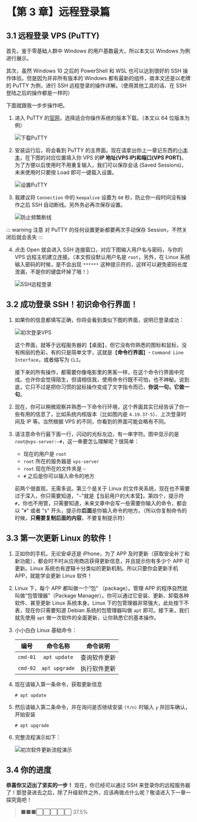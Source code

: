# 【第 3 章】远程登录篇

## 3.1 远程登录 VPS (PuTTY)

首先，鉴于零基础人群中 Windows 的用户基数最大，所以本文以 Windows 为例进行展示。

其次，虽然 Windows 10 之后的 PowerShell 和 WSL 也可以达到很好的 SSH 操作体验。但是因为并非所有版本的 Windows 都有最新的组件，故本文还是以老牌的 PuTTY 为例，进行 SSH 远程登录的操作详解。（使用其他工具的话、在 SSH 登陆之后的操作都是一样的）

下面就跟我一步步操作吧。

1. 进入 PuTTY 的[官网](https://www.chiark.greenend.org.uk/~sgtatham/putty/latest.html)，选择适合你操作系统的版本下载。（本文以 64 位版本为例）

   ![下载PuTTY](./ch03-img01-putty-download.png)

2. 安装运行后，将会看到 PuTTY 的主界面。现在请拿出你上一章记东西的[小本本](./ch02-preparation.md#21-%E8%8E%B7%E5%8F%96%E4%B8%80%E5%8F%B0vps)，在下图的对应位置填入你 VPS 的**IP 地址(VPS IP)**和**端口(VPS PORT)**。为了方便以后使用时不用重复输入，我们可以保存会话 (Saved Sessions)，未来使用时只要按 Load 即可一键载入设置。

   ![设置PuTTY](./ch03-img02-putty-settings.png)

3. 我建议将 `Connection` 中的 `keepalive` 设置为 `60` 秒，防止你一段时间没有操作之后 SSH 自动断线。另外务必再次保存设置。

   ![防止频繁断线](./ch03-img03-putty-keepalive.png)

::: warning 注意
对 PuTTY 的任何设置更新都要再次手动保存 Session，不然关闭后就会丢失
:::

4. 点击 Open 就会进入 SSH 连接窗口，对应下图输入用户名与密码，与你的 VPS 远程主机建立连接。（本文假设默认用户名是 `root`，另外，在 Linux 系统输入密码的时候，是不会出现 `******` 这种提示符的，这样可以避免密码长度泄漏，不是你的键盘坏掉了哦！）

   ![SSH远程登录](./ch03-img04-ssh-login.png)

## 3.2 成功登录 SSH！初识命令行界面！

1. 如果你的信息都填写正确，你将会看到类似下图的界面，说明已登录成功：

   ![初次登录VPS](./ch03-img05-ssh-login-success.png)

   这个界面，就等于远程服务器的【桌面】，但它没有你熟悉的图标和鼠标，没有绚丽的色彩，有的只是简单文字，这就是【**命令行界面**】- `Command Line Interface`，或者缩写为 `CLI`。

   接下来的所有操作，都需要你像电影里的黑客一样，在这个命令行界面中完成。也许你会觉得陌生，但请相信我，使用命令行既不可怕，也不神秘。说到底，它只不过是把你习惯的鼠标操作变成了文字指令而已，**你说一句，它做一句**。

2. 现在，你可以稍微观察并熟悉一下命令行环境，这个界面其实已经告诉了你一些有用的信息了，比如系统内核版本（比如图内是 `4.19.37-5`）、上次登录时间及 IP 等。当然根据 VPS 的不同，你看到的界面可能会略有不同。

3. 请注意命令行最下面一行，闪动的光标左边，有一串字符。图中显示的是`root@vps-server:~#`，这一串要怎么理解呢？很简单：

   - 现在的用户是 `root`
   - `root` 所在的服务器是 `vps-server`
   - `root` 现在所在的文件夹是 `~`
   - `#` 之后是你可以输入命令的地方

   前两个很直观，无需多说。第三个是关于 Linux 的文件夹系统，现在也不需要过于深入，你只需要知道，"`~`"就是【当前用户的大本营】。第四个，提示符`#`，你也不用管，只需要知道，未来文章中会写一些需要你输入的命令，都会以 "`#`" 或者 "`$`" 开头，提示你**后面**是你输入命令的地方。（所以你复制命令的时候，**只需要复制后面的内容**，不要复制提示符）

## 3.3 第一次更新 Linux 的软件！

1. 正如你的手机，无论安卓还是 iPhone，为了 APP 及时更新（获取安全补丁和新功能），都会时不时从应用商店获得更新信息，并且提示你有多少个 APP 可更新。Linux 系统也有逻辑十分类似的更新机制。所以只要你会更新手机 APP，就能学会更新 Linux 软件！

2. Linux 下，每个 APP 都叫做一个“包” （package）。管理 APP 的程序自然就叫做“包管理器”（Package Manager）。你可以通过它安装、更新、卸载各种软件、甚至更新 Linux 系统本身。Linux 下的包管理器非常强大，此处按下不表，现在你只需要知道 Debian 系统的包管理器叫做 `apt` 即可。接下来，我们就先使用 `apt` 做一次软件的全面更新，让你熟悉它的基本操作。

3. 小小白白 Linux 基础命令：

   |   编号   |   命令名称    |   命令说明   |
   | :------: | :-----------: | :----------: |
   | `cmd-01` | `apt update`  | 查询软件更新 |
   | `cmd-02` | `apt upgrade` | 执行软件更新 |

4. 现在请输入第一条命令，获取更新信息

   ```
   # apt update
   ```

5. 然后请输入第二条命令，并在询问是否继续安装 `(Y/n)` 时输入 `y` 并回车确认，开始安装

   ```
   # apt upgrade
   ```

6. 完整流程演示如下：

   ![初次软件更新流程演示](./ch03-img06-apt-upgrade-full.gif)

## 3.4 你的进度

**恭喜你又迈出了坚实的一步！** 现在，你已经可以通过 SSH 来登录你的远程服务器了！那登录进去之后，除了升级软件之外，应该再做点什么呢？敬请进入下一章一探究竟吧！

> ⬛⬛⬛⬜⬜⬜⬜⬜ 37.5%
